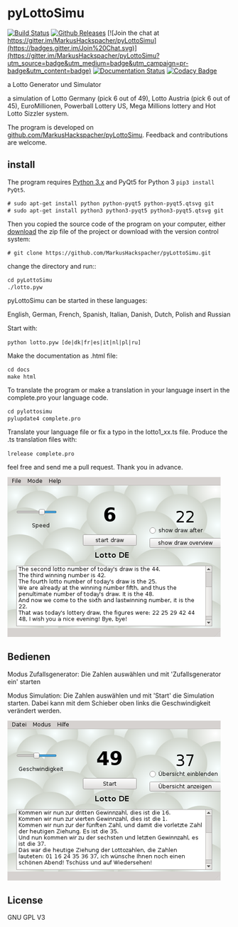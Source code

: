 pyLottoSimu
===========

[![Build Status](https://travis-ci.org/MarkusHackspacher/pyLottoSimu.svg?branch=master)](https://travis-ci.org/MarkusHackspacher/pyLottoSimu)
[![Github Releases](https://img.shields.io/github/release/markushackspacher/pylottosimu.svg)](https://github.com/MarkusHackspacher/pyLottoSimu)
[![Join the chat at https://gitter.im/MarkusHackspacher/pyLottoSimu](https://badges.gitter.im/Join%20Chat.svg)](https://gitter.im/MarkusHackspacher/pyLottoSimu?utm_source=badge&utm_medium=badge&utm_campaign=pr-badge&utm_content=badge)
[![Documentation Status](https://readthedocs.org/projects/pylottosimu/badge/?version=latest)](https://readthedocs.org/projects/pylottosimu/?badge=latest)
[![Codacy Badge](https://api.codacy.com/project/badge/Grade/6b96ee1e2b2d415ca10677b604990cd9)](https://www.codacy.com/app/MarkusHackspacher/pyLottoSimu?utm_source=github.com&amp;utm_medium=referral&amp;utm_content=MarkusHackspacher/pyLottoSimu&amp;utm_campaign=Badge_Grade)

a Lotto Generator und Simulator

a simulation of Lotto Germany (pick 6 out of 49), Lotto Austria (pick 6 out of 45), EuroMillionen,
Powerball Lottery US, Mega Millions lottery and Hot Lotto Sizzler system.

The program is developed on [github.com/MarkusHackspacher/pyLottoSimu](https://github.com/MarkusHackspacher/pyLottoSimu).
Feedback and contributions are welcome.

install
-------

The program requires [Python 3.x](http://www.python.org/download/) 
and PyQt5 for Python 3 `pip3 install PyQt5`.

```
# sudo apt-get install python python-pyqt5 python-pyqt5.qtsvg git
# sudo apt-get install python3 python3-pyqt5 python3-pyqt5.qtsvg git
```
    
Then you copied the source code of the program on your computer,
either [download](https://github.com/MarkusHackspacher/pyLottoSimu) the zip file of the project or download with the version control system:

```
# git clone https://github.com/MarkusHackspacher/pyLottoSimu.git
```

change the directory and run::

```
cd pyLottoSimu
./lotto.pyw
```

pyLottoSimu can be started in these languages:

English, German, French, Spanish, Italian, Danish, Dutch, Polish and Russian

Start with:

`python lotto.pyw [de|dk|fr|es|it|nl|pl|ru]`

Make the documentation as .html file:

```
cd docs
make html
```

To translate the program or make a translation in your language
insert in the complete.pro your language code.

```
cd pylottosimu
pylupdate4 complete.pro
```

Translate your language file or fix a typo in the lotto1_xx.ts file.
Produce the .ts translation files with:

`lrelease complete.pro`

feel free and send me a pull request. Thank you in advance.

![Image](misc/pyLottoSimu_screenshot_en.png "screenshot")

Bedienen
--------

Modus Zufallsgenerator:
Die Zahlen auswählen und mit 'Zufallsgenerator ein' starten

Modus Simulation:
Die Zahlen auswählen und mit 'Start' die Simulation starten.
Dabei kann mit dem Schieber oben links die Geschwindigkeit verändert werden.

![Image](misc/pyLottoSimu_screenshot_de.png "screenshot (german)")

License
-------

GNU GPL V3
